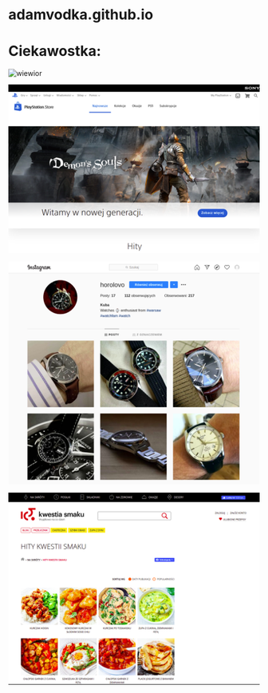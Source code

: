 # adamvodka.github.io

# Ciekawostka:
![wiewior](https://encrypted-tbn0.gstatic.com/images?q=tbn:ANd9GcSxQSM2HmYgGdexQHUMWx60eIXxxuk7bAeTFw&usqp=CAU)


![sony](./sony.png)

![insta](./insta.png)

![kwestia smaku](./kwestiasmaku.png)



